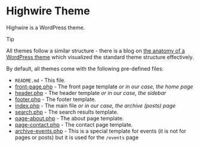 # Highwire Theme

Highwire is a WordPress theme.

> [!TIP]
> All themes follow a similar structure - there is a blog on [the anatomy of a WordPress theme](https://yoast.com/wordpress-theme-anatomy/) which visualized the standard theme structure effectively.

By default, all themes come with the following pre-defined files:

- `README.md` - This file.
- [front-page.php](./front-page.php) - The front page template *or in our case, the home page*
- [header.php](./header.php) - The header template *or in our case, the sidebar*
- [footer.php](./footer.php) - The footer template.
- [index.php](./index.php) - The main file *or in our case, the archive (posts) page*
- [search.php](./search.php) - The search results template.
- [page-about.php](./page-about.php) - The about page template.
- [page-contact.php](./page-contact.php) - The contact page template.
- [archive-events.php](./archive-events.php) - This is a special template for events (it is not for pages or posts) but it is used for the `/events` page

